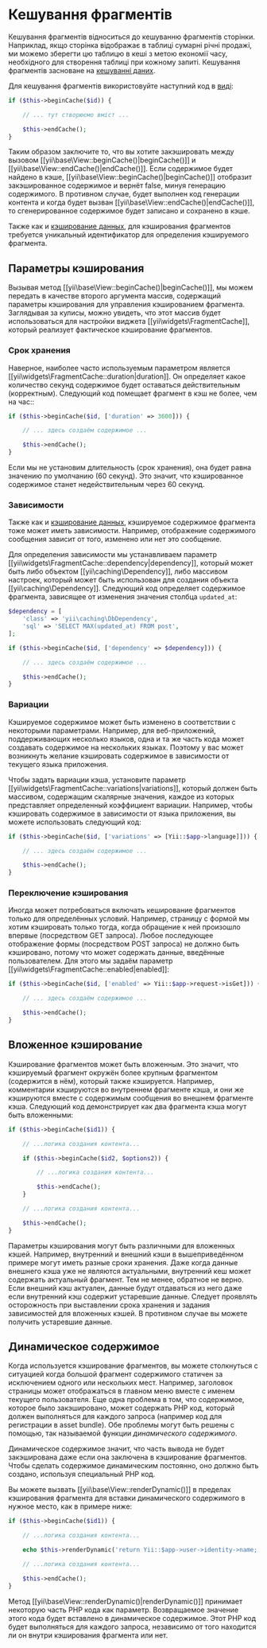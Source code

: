 Кешування фрагментів
================

Кешування фрагментів відноситься до кешуванню фрагментів сторінки. Наприклад, якщо сторінка відображає в таблиці сумарні річні продажі, ми можемо зберегти цю таблицю в кеші з метою економії часу, необхідного для створення таблиці при кожному запиті. Кешування фрагментів засноване на [кешуванні даних](caching-data.md).

Для кешування фрагментів використовуйте наступний код в [виді](structure-views.md):

```php
if ($this->beginCache($id)) {

    // ... тут створюємо вміст ...

    $this->endCache();
}
```

Таким образом заключите то, что вы хотите закэшировать между вызовом [[yii\base\View::beginCache()|beginCache()]] и
[[yii\base\View::endCache()|endCache()]]. Если содержимое будет найдено в кэше, [[yii\base\View::beginCache()|beginCache()]]
отобразит закэшированное содержимое и вернёт false, минуя генерацию содержимого.
В противном случае, будет выполнен код генерации контента и когда будет вызван [[yii\base\View::endCache()|endCache()]], то сгенерированное содержимое будет записано и сохранено в кэше.

Также как и [кэширование данных](caching-data.md), для кэширования фрагментов требуется уникальный идентификатор для определения кэшируемого фрагмента.


## Параметры кэширования <a name="caching-options"></a>

Вызывая метод [[yii\base\View::beginCache()|beginCache()]], мы можем передать в качестве второго аргумента массив, содержащий параметры кэширования для управления кэшированием фрагмента. Заглядывая за кулисы, можно увидеть, что этот массив будет использоваться для настройки виджета [[yii\widgets\FragmentCache]], который реализует фактическое кэширование фрагментов.

### Срок хранения <a name="duration"></a>

Наверное, наиболее часто используемым параметром является [[yii\widgets\FragmentCache::duration|duration]].
Он определяет какое количество секунд содержимое будет оставаться действительным (корректным). Следующий код помещает фрагмент в кэш не более, чем на час::

```php
if ($this->beginCache($id, ['duration' => 3600])) {

    // ... здесь создаём содержимое ...

    $this->endCache();
}
```

Если мы не установим длительность (срок хранения), она будет равна значению по умолчанию (60 секунд). Это значит, что кэшированное содержимое станет недействительным через 60 секунд.


### Зависимости <a name="dependencies"></a>

Также как и [кэширование данных](caching-data.md#cache-dependencies), кэшируемое содержимое фрагмента тоже может иметь зависимости. Например, отображение содержимого сообщения зависит от того, изменено или нет это сообщение.

Для определения зависимости мы устанавливаем параметр [[yii\widgets\FragmentCache::dependency|dependency]], который может быть либо объектом [[yii\caching\Dependency]], либо массивом настроек, который может быть использован для создания объекта [[yii\caching\Dependency]]. Следующий код определяет содержимое фрагмента, зависящее от изменения значения столбца `updated_at`:

```php
$dependency = [
    'class' => 'yii\caching\DbDependency',
    'sql' => 'SELECT MAX(updated_at) FROM post',
];

if ($this->beginCache($id, ['dependency' => $dependency])) {

    // ... здесь создаём содержимое ...

    $this->endCache();
}
```


### Вариации <a name="variations"></a>

Кэшируемое содержимое может быть изменено в соответствии с некоторыми параметрами. Например, для веб-приложений, поддерживающих несколько языков, одна и та же часть кода может создавать содержимое на нескольких языках. Поэтому у вас может возникнуть желание кэшировать содержимое в зависимости от текущего языка приложения.

Чтобы задать вариации кэша, установите параметр [[yii\widgets\FragmentCache::variations|variations]], который должен быть массивом, содержащим скалярные значения, каждое из которых представляет определенный коэффициент вариации. Например, 
чтобы кэшировать содержимое в зависимости от языка приложения, вы можете использовать следующий код:

```php
if ($this->beginCache($id, ['variations' => [Yii::$app->language]])) {

    // ... здесь создаём содержимое ...

    $this->endCache();
}
```


### Переключение кэширования <a name="toggling-caching"></a>

Иногда может потребоваться включать кеширование фрагментов только для определённых условий. Например, страницу с формой мы хотим кэшировать только тогда, когда обращение к ней произошло впервые (посредством GET запроса). Любое последующее отображение формы (посредством POST запроса) не должно быть кэшировано, потому что может содержать данные, введённые пользователем. Для этого мы задаём параметр [[yii\widgets\FragmentCache::enabled|enabled]]:

```php
if ($this->beginCache($id, ['enabled' => Yii::$app->request->isGet])) {

    // ... здесь создаём содержимое ...

    $this->endCache();
}
```


## Вложенное кэширование <a name="nested-caching"></a>

Кэширование фрагментов может быть вложенным. Это значит, что кэшируемый фрагмент окружён более крупным фрагментом (содержится в нём), который также кэшируется. Например, комментарии кэшируются во внутреннем фрагменте кэша, и они же кэшируются вместе с содержимым сообщения во внешнем фрагменте кэша. Следующий код демонстрирует как два фрагмента кэша могут быть вложенными:

```php
if ($this->beginCache($id1)) {

    // ...логика создания контента...

    if ($this->beginCache($id2, $options2)) {

        // ...логика создания контента...

        $this->endCache();
    }

    // ...логика создания контента...

    $this->endCache();
}
```

Параметры кэширования могут быть различными для вложенных кэшей. Например, внутренний и внешний кэши в вышеприведённом примере могут иметь разные сроки хранения. Даже когда данные внешнего кэша уже не являются актуальными, внутренний кеш может содержать актуальный фрагмент. Тем не менее, обратное не верно. Если внешний кэш актуален, данные будут отдаваться из него даже если внутренний кэш содержит устаревшие данные. Следует проявлять осторожность при выставлении срока хранения и задания зависимостей для вложенных кэшей. В противном случае вы можете получить устаревшие данные.


## Динамическое содержимое <a name="dynamic-content"></a>

Когда используется кэширование фрагментов, вы можете столкнуться с ситуацией когда большой фрагмент содержимого статичен за исключением одного или нескольких мест. Например, заголовок страницы может отображаться в главном меню вместе с 
именем текущего пользователя. Еще одна проблема в том, что содержимое, которое было закэшировано, может содержать PHP код, который должен выполняться для каждого запроса (например код для регистрации в asset bundle). Обе проблемы могут быть решены с помощью, так называемой функции *динамического содержимого*.

Динамическое содержимое значит, что часть вывода не будет закэширована даже если она заключена в кэширование фрагментов. Чтобы сделать содержимое динамическим постоянно, оно должно быть создано, используя специальный PHP код.

Вы можете вызвать [[yii\base\View::renderDynamic()]] в пределах кэширования фрагмента для вставки динамического содержимого 
в нужное место, как в примере ниже:

```php
if ($this->beginCache($id1)) {

    // ...логика создания контента...

    echo $this->renderDynamic('return Yii::$app->user->identity->name;');

    // ...логика создания контента...

    $this->endCache();
}
```

Метод [[yii\base\View::renderDynamic()|renderDynamic()]] принимает некоторую часть PHP кода как параметр.
Возвращаемое значение этого кода будет вставлено в динамическое содержимое. Этот PHP код будет выполняться для каждого запроса, независимо от того находится ли он внутри кэширования фрагмента или нет.
